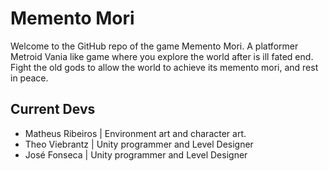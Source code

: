 # Memento Mori
Welcome to the GitHub repo of the game Memento Mori.
A platformer Metroid Vania like game where you explore the world after is ill fated end.
Fight the old gods to allow the world to achieve its memento mori, and rest in peace.

## Current Devs


-  Matheus Ribeiros | Environment art and character art.
-  Theo Viebrantz | Unity programmer and Level Designer 
-  José Fonseca | Unity programmer and Level Designer 
